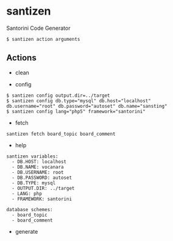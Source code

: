 # santizen
Santorini Code Generator

```
$ santizen action arguments
```

## Actions

- clean

- config

```
$ santizen config output.dir=../target
$ santizen config db.type="mysql" db.host="localhost" db.username="root" db.password="autoset" db.name="sansting"
$ santizen config lang="php5" framework="santorini"
```

- fetch

```
santizen fetch board_topic board_comment
```

- help

```
santizen variables:
  - DB.HOST: localhost
  - DB.NAME: vocanara
  - DB.USERNAME: root
  - DB.PASSWORD: autoset
  - DB.TYPE: mysql
  - OUTPUT.DIR: ../target
  - LANG: php
  - FRAMEWORK: santorini

database schemes:
  - board_topic
  - board_comment
```

- generate
